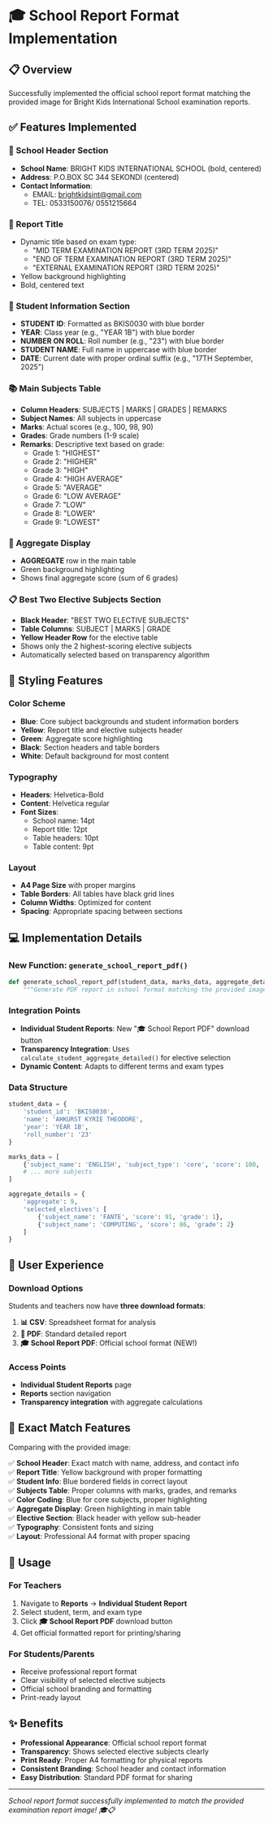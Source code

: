 # 🎓 School Report Format Implementation

## 📋 Overview
Successfully implemented the official school report format matching the provided image for Bright Kids International School examination reports.

## ✅ Features Implemented

### 🏫 School Header Section
- **School Name**: BRIGHT KIDS INTERNATIONAL SCHOOL (bold, centered)
- **Address**: P.O.BOX SC 344 SEKONDI (centered)
- **Contact Information**: 
  - EMAIL: brightkidsint@gmail.com
  - TEL: 0533150076/ 0551215664

### 📅 Report Title
- Dynamic title based on exam type:
  - "MID TERM EXAMINATION REPORT (3RD TERM 2025)"
  - "END OF TERM EXAMINATION REPORT (3RD TERM 2025)" 
  - "EXTERNAL EXAMINATION REPORT (3RD TERM 2025)"
- Yellow background highlighting
- Bold, centered text

### 👤 Student Information Section
- **STUDENT ID**: Formatted as BKIS0030 with blue border
- **YEAR**: Class year (e.g., "YEAR 1B") with blue border
- **NUMBER ON ROLL**: Roll number (e.g., "23") with blue border
- **STUDENT NAME**: Full name in uppercase with blue border
- **DATE**: Current date with proper ordinal suffix (e.g., "17TH September, 2025")

### 📚 Main Subjects Table
- **Column Headers**: SUBJECTS | MARKS | GRADES | REMARKS
- **Subject Names**: All subjects in uppercase
- **Marks**: Actual scores (e.g., 100, 98, 90)
- **Grades**: Grade numbers (1-9 scale)
- **Remarks**: Descriptive text based on grade:
  - Grade 1: "HIGHEST"
  - Grade 2: "HIGHER"
  - Grade 3: "HIGH"
  - Grade 4: "HIGH AVERAGE"
  - Grade 5: "AVERAGE"
  - Grade 6: "LOW AVERAGE"
  - Grade 7: "LOW"
  - Grade 8: "LOWER"
  - Grade 9: "LOWEST"

### 🎯 Aggregate Display
- **AGGREGATE** row in the main table
- Green background highlighting
- Shows final aggregate score (sum of 6 grades)

### 📋 Best Two Elective Subjects Section
- **Black Header**: "BEST TWO ELECTIVE SUBJECTS"
- **Table Columns**: SUBJECT | MARKS | GRADE
- **Yellow Header Row** for the elective table
- Shows only the 2 highest-scoring elective subjects
- Automatically selected based on transparency algorithm

## 🎨 Styling Features

### Color Scheme
- **Blue**: Core subject backgrounds and student information borders
- **Yellow**: Report title and elective subjects header
- **Green**: Aggregate score highlighting
- **Black**: Section headers and table borders
- **White**: Default background for most content

### Typography
- **Headers**: Helvetica-Bold
- **Content**: Helvetica regular
- **Font Sizes**: 
  - School name: 14pt
  - Report title: 12pt
  - Table headers: 10pt
  - Table content: 9pt

### Layout
- **A4 Page Size** with proper margins
- **Table Borders**: All tables have black grid lines
- **Column Widths**: Optimized for content
- **Spacing**: Appropriate spacing between sections

## 💻 Implementation Details

### New Function: `generate_school_report_pdf()`
```python
def generate_school_report_pdf(student_data, marks_data, aggregate_details, term="Term 3", exam_type="End of Term"):
    """Generate PDF report in school format matching the provided image"""
```

### Integration Points
- **Individual Student Reports**: New "🎓 School Report PDF" download button
- **Transparency Integration**: Uses `calculate_student_aggregate_detailed()` for elective selection
- **Dynamic Content**: Adapts to different terms and exam types

### Data Structure
```python
student_data = {
    'student_id': 'BKIS0030',
    'name': 'AHKURST KYRIE THEODORE',
    'year': 'YEAR 1B',
    'roll_number': '23'
}

marks_data = [
    {'subject_name': 'ENGLISH', 'subject_type': 'core', 'score': 100, 'grade': 1},
    # ... more subjects
]

aggregate_details = {
    'aggregate': 9,
    'selected_electives': [
        {'subject_name': 'FANTE', 'score': 91, 'grade': 1},
        {'subject_name': 'COMPUTING', 'score': 86, 'grade': 2}
    ]
}
```

## 🔄 User Experience

### Download Options
Students and teachers now have **three download formats**:
1. **📊 CSV**: Spreadsheet format for analysis
2. **📄 PDF**: Standard detailed report
3. **🎓 School Report PDF**: Official school format (NEW!)

### Access Points
- **Individual Student Reports** page
- **Reports** section navigation
- **Transparency integration** with aggregate calculations

## 🎯 Exact Match Features

Comparing with the provided image:

✅ **School Header**: Exact match with name, address, and contact info  
✅ **Report Title**: Yellow background with proper formatting  
✅ **Student Info**: Blue bordered fields in correct layout  
✅ **Subjects Table**: Proper columns with marks, grades, and remarks  
✅ **Color Coding**: Blue for core subjects, proper highlighting  
✅ **Aggregate Display**: Green highlighting in main table  
✅ **Elective Section**: Black header with yellow sub-header  
✅ **Typography**: Consistent fonts and sizing  
✅ **Layout**: Professional A4 format with proper spacing  

## 🚀 Usage

### For Teachers
1. Navigate to **Reports** → **Individual Student Report**
2. Select student, term, and exam type
3. Click **🎓 School Report PDF** download button
4. Get official formatted report for printing/sharing

### For Students/Parents
- Receive professional report format
- Clear visibility of selected elective subjects
- Official school branding and formatting
- Print-ready layout

## ✨ Benefits

- **Professional Appearance**: Official school report format
- **Transparency**: Shows selected elective subjects clearly
- **Print Ready**: Proper A4 formatting for physical reports
- **Consistent Branding**: School header and contact information
- **Easy Distribution**: Standard PDF format for sharing

---
*School report format successfully implemented to match the provided examination report image! 🎓📋*